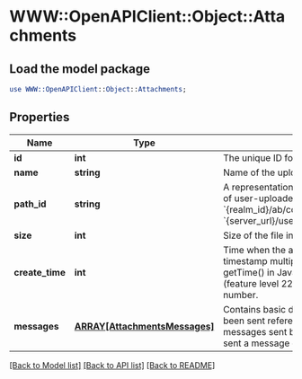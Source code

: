 # WWW::OpenAPIClient::Object::Attachments

## Load the model package
```perl
use WWW::OpenAPIClient::Object::Attachments;
```

## Properties
Name | Type | Description | Notes
------------ | ------------- | ------------- | -------------
**id** | **int** | The unique ID for the attachment.  | [optional] 
**name** | **string** | Name of the uploaded file.  | [optional] 
**path_id** | **string** | A representation of the path of the file within the repository of user-uploaded files.  If the &#x60;path_id&#x60; of a file is &#x60;{realm_id}/ab/cdef/temp_file.py&#x60;, its URL will be: &#x60;{server_url}/user_uploads/{realm_id}/ab/cdef/temp_file.py&#x60;.  | [optional] 
**size** | **int** | Size of the file in bytes.  | [optional] 
**create_time** | **int** | Time when the attachment was uploaded as a UNIX timestamp multiplied by 1000 (matching the format of getTime() in JavaScript).  **Changes**: Changed in Zulip 2.2 (feature level 22).  This field was previously a floating point number.  | [optional] 
**messages** | [**ARRAY[AttachmentsMessages]**](AttachmentsMessages.md) | Contains basic details on any Zulip messages that have been sent referencing this [uploaded file](/api/upload-file). This includes messages sent by any user in the Zulip organization who sent a message containing a link to the uploaded file.  | [optional] 

[[Back to Model list]](../README.md#documentation-for-models) [[Back to API list]](../README.md#documentation-for-api-endpoints) [[Back to README]](../README.md)



